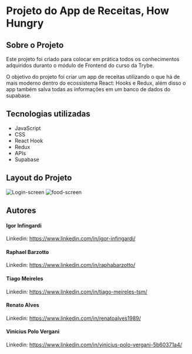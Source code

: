 <h1>Projeto do App de Receitas, How Hungry</h1>

<h2>Sobre o Projeto</h2>

Este projeto foi criado para colocar em prática todos os conhecimentos adquiridos duranto o módulo de Frontend do curso da Trybe.

O objetivo do projeto foi criar um app de receitas utilizando o que há de mais moderno dentro do ecossistema React: Hooks e Redux, além disso o app também salva todas as informações em um banco de dados do supabase.

<h2>Tecnologias utilizadas</h2>

<ul>
  <li>JavaScript</li>
  <li>CSS</li>
  <li>React Hook</li>
  <li>Redux</li>
  <li>APIs</li>
  <li>Supabase</li>
</ul>

<h2>Layout do Projeto</h2>

![Login-screen](https://user-images.githubusercontent.com/46407523/161448993-ad56135d-afd6-42ad-962d-c8b7132098d7.png)
![food-screen](https://user-images.githubusercontent.com/46407523/161449058-ac6be8ab-be01-48bd-90d1-f40007988704.png)


<h2>Autores</h2>

<h4>Igor Infingardi</h4>
<p>Linkedin:
  <a href="https://www.linkedin.com/in/igor-infingardi/">https://www.linkedin.com/in/igor-infingardi/</a>
</p>
 
<h4>Raphael Barzotto</h4>
<p>Linkedin:
  <a href="https://www.linkedin.com/in/raphabarzotto/">https://www.linkedin.com/in/raphabarzotto/</a>
</p>

<h4>Tiago Meireles</h4>
<p>Linkedin:
  <a href="https://www.linkedin.com/in/tiago-meireles-tsm/">https://www.linkedin.com/in/tiago-meireles-tsm/</a>
</p>

<h4>Renato Alves</h4>
<p>Linkedin:
  <a href="https://www.linkedin.com/in/renatoalves1989/">https://www.linkedin.com/in/renatoalves1989/</a>
</p>

<h4>Vinícius Polo Vergani</h4>
<p>Linkedin:
  <a href="https://www.linkedin.com/in/vinícius-polo-vergani-5b60371a4/">https://www.linkedin.com/in/vinícius-polo-vergani-5b60371a4/</a>
</p>
